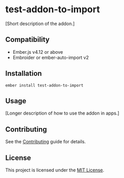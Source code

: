 # test-addon-to-import

[Short description of the addon.]

## Compatibility

- Ember.js v4.12 or above
- Embroider or ember-auto-import v2

## Installation

```
ember install test-addon-to-import
```

## Usage

[Longer description of how to use the addon in apps.]

## Contributing

See the [Contributing](CONTRIBUTING.md) guide for details.

## License

This project is licensed under the [MIT License](LICENSE.md).
